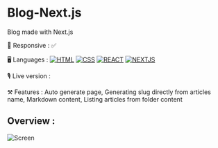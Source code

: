 # Blog-Next.js

Blog made with Next.js

📱 Responsive : ✅

🖥 Languages : 
[![HTML](https://user-images.githubusercontent.com/59733143/123686859-8b3dd280-d850-11eb-94e7-eb44c8179dcc.png)](https://developer.mozilla.org/en-US/docs/Glossary/HTML5)
[![CSS](https://user-images.githubusercontent.com/59733143/123686862-8bd66900-d850-11eb-97c5-1cb2889aaf39.png)](https://developer.mozilla.org/en-US/docs/Glossary/CSS)
[![REACT](https://user-images.githubusercontent.com/59733143/123792579-0fd83180-d8e1-11eb-992e-529cacb03bf0.png)](https://fr.reactjs.org/)
[![NEXTJS](https://user-images.githubusercontent.com/59733143/123816061-4b7df600-d8f7-11eb-806e-37db7177aa6c.png)](https://nextjs.org/)

🎙 Live version : 

⚒ Features : Auto generate page, Generating slug directly from articles name, Markdown content, Listing articles from folder content

## Overview :

![Screen](https://user-images.githubusercontent.com/59733143/123815954-33a67200-d8f7-11eb-9226-84c3e1a42f9c.png)
